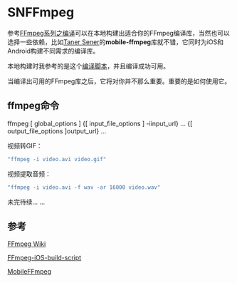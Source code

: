 # SNFFmpeg
参考<a href= "https://snlo.app/2019/01/04/FFmpeg系列之编译/" target="_blank">FFmpeg系列之编译</a>可以在本地构建出适合你的FFmpeg编译库，当然也可以选择一些依赖，比如<a href= "https://github.com/tanersener" target="_blank">Taner Sener</a>的**mobile-ffmpeg**库就不错，它同时为iOS和Android构建不同需求的编译库。

本地构建时我参考的是这个<a href= "https://github.com/snlo/SNFFmpeg/blob/master/FFmpeg-iOS-build-script/build-ffmpeg.sh" target="_blank">编译脚本</a>，并且编译成功可用。

当编译出可用的FFmpeg库之后，它将对你并不那么重要。重要的是如何使用它。

## ffmpeg命令

ffmpeg [ global_options ] {[ input_file_options ] -iinput_url} ... {[ output_file_options ]output_url} ...

视频转GIF：

```swift
"ffmpeg -i video.avi video.gif"
```

视频提取音频：

```swift
"ffmpeg -i video.avi -f wav -ar 16000 video.wav"
```



未完待续... ...



## 参考

<a href= "https://trac.ffmpeg.org" target="_blank">FFmpeg Wiki</a>

<a href= "https://github.com/kewlbear/FFmpeg-iOS-build-script" target="_blank">FFmpeg-iOS-build-script</a>

<a href= "https://github.com/tanersener/mobile-ffmpeg" target="_blank">MobileFFmpeg </a>